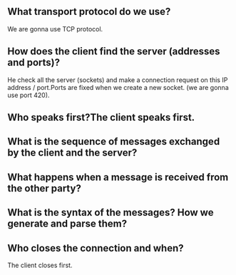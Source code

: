 ## What transport protocol do we use?

We are gonna use TCP protocol.

## How does the client find the server (addresses and ports)?

He check all the server (sockets) and make a connection request on this IP address / port.Ports are fixed when we create a new socket. (we are gonna use port 420).

## Who speaks first?The client speaks first.

## What is the sequence of messages exchanged by the client and the server?

## What happens when a message is received from the other party?

## What is the syntax of the messages? How we generate and parse them?

## Who closes the connection and when?

The client closes first.
